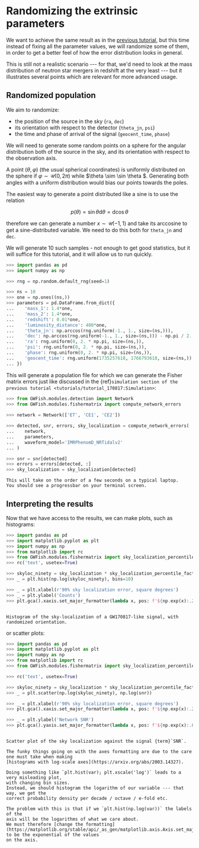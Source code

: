 # Randomizing the extrinsic parameters

We want to achieve the same result as in the [previous tutorial](tutorial_170817.md),
but this time instead of fixing all the parameter values, we will randomize some of them,
in order to get a better feel of how the error distribution looks in general.

This is still not a realistic scenario --- for that, we'd need to look at the 
mass distribution of neutron star mergers in redshift at the very least ---
but it illustrates several points which are relevant for more advanced usage.

## Randomized population

We aim to randomize:

- the position of the source in the sky (`ra`, `dec`)
- its orientation with respect to the detector (`theta_jn`, `psi`)
- the time and phase of arrival of the signal (`geocent_time`, `phase`)

We will need to generate some random points on a sphere for the angular distribution
both of the source in the sky, and its orientation with respect to the observation axis.

A point $(\theta, \varphi)$ (the usual spherical coordinates) is uniformly distributed on the sphere if 
$\varphi \sim \mathcal{U}(0, 2 \pi )$ while $\theta \sim \sin \theta $.
Generating both angles with a uniform distribution would bias our points towards the poles.

The easiest way to generate a point distributed like a sine is to use the relation

$$ p(\theta ) = \sin \theta \mathrm{d} \theta = \mathrm{d}\cos \theta 
$$

therefore we can generate a number $x \sim \mathcal{U}(-1, 1)$ and take its arccosine
to get a sine-distributed variable. We need to do this both for `theta_jn` and `dec`.

We will generate 10 such samples - not enough to get good statistics, but 
it will suffice for this tutorial, and it will allow us to run quickly.

```python
>>> import pandas as pd
>>> import numpy as np

>>> rng = np.random.default_rng(seed=1)

>>> ns = 10
>>> one = np.ones((ns,))
>>> parameters = pd.DataFrame.from_dict({
...    'mass_1': 1.4*one, 
...    'mass_2': 1.4*one, 
...    'redshift': 0.01*one,
...    'luminosity_distance': 400*one,
...    'theta_jn': np.arccos(rng.uniform(-1., 1., size=(ns,))),
...    'dec': np.arccos(rng.uniform(-1., 1., size=(ns,))) - np.pi / 2.,
...    'ra': rng.uniform(0, 2. * np.pi, size=(ns,)),
...    'psi': rng.uniform(0, 2. * np.pi, size=(ns,)),
...    'phase': rng.uniform(0, 2. * np.pi, size=(ns,)),
...    'geocent_time': rng.uniform(1735257618, 1766793618, size=(ns,)) # full year 2035
... })

```

This will generate a population file for which we can generate the 
Fisher matrix errors just like discussed in the 
{ref}`simulation section of the previous tutorial <tutorials/tutorial_170817:Simulation>`:

```python
>>> from GWFish.modules.detection import Network
>>> from GWFish.modules.fishermatrix import compute_network_errors
    
>>> network = Network(['ET', 'CE1', 'CE2'])

>>> detected, snr, errors, sky_localization = compute_network_errors(
...    network, 
...    parameters, 
...    waveform_model='IMRPhenomD_NRTidalv2'
... )

>>> snr = snr[detected]
>>> errors = errors[detected, :]
>>> sky_localization = sky_localization[detected]

```

```{note}
This will take on the order of a few seconds on a typical laptop.
You should see a progressbar on your terminal screen.
```

## Interpreting the results

Now that we have access to the results, we can make plots, such as histograms:

```python
>>> import pandas as pd
>>> import matplotlib.pyplot as plt
>>> import numpy as np
>>> from matplotlib import rc
>>> from GWFish.modules.fishermatrix import sky_localization_percentile_factor
>>> rc('text', usetex=True)

>>> skyloc_ninety = sky_localization * sky_localization_percentile_factor()
>>> _ = plt.hist(np.log(skyloc_ninety), bins=10)

>>> _ = plt.xlabel(r'90% sky localization error, square degrees')
>>> _ = plt.ylabel('Counts')
>>> plt.gca().xaxis.set_major_formatter(lambda x, pos: f'${np.exp(x):.2g}$')

```

```{figure} ../figures/sky_localization_histogram.png

Histogram of the sky-localization of a GW170817-like signal, with randomized orientation.
```

or scatter plots:

```python
>>> import pandas as pd
>>> import matplotlib.pyplot as plt
>>> import numpy as np
>>> from matplotlib import rc
>>> from GWFish.modules.fishermatrix import sky_localization_percentile_factor

>>> rc('text', usetex=True)

>>> skyloc_ninety = sky_localization * sky_localization_percentile_factor()
>>> _ = plt.scatter(np.log(skyloc_ninety), np.log(snr))

>>> _ = plt.xlabel(r'90% sky localization error, square degrees')
>>> plt.gca().xaxis.set_major_formatter(lambda x, pos: f'${np.exp(x):.2g}$')

>>> _ = plt.ylabel('Network SNR')
>>> plt.gca().yaxis.set_major_formatter(lambda x, pos: f'${np.exp(x):.0f}$')

```

```{figure} ../figures/snr_skyloc_scatter.png

Scatter plot of the sky localization against the signal {term}`SNR`.
```

```{note}
The funky things going on with the axes formatting are due to the care one must take when making
[histograms with log-scale axes](https://arxiv.org/abs/2003.14327). 

Doing something like `plt.hist(var); plt.xscale('log')` leads to a very misleading plot,
with changing bin sizes.
Instead, we should histogram the logarithm of our variable --- that way, we get the
correct probability density per decade / octave / e-fold etc.

The problem with this is that if we `plt.hist(np.log(var))` the labels of the 
axis will be the logarithms of what we care about.
We must therefore [change the formatting](https://matplotlib.org/stable/api/_as_gen/matplotlib.axis.Axis.set_major_formatter.html) to be the exponential of the values
on the axis.
```
